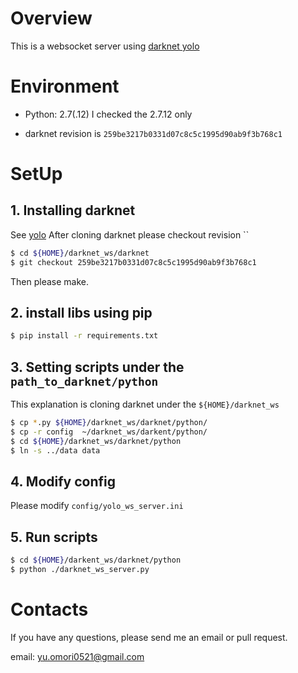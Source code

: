 # Overview
This is a websocket server using [darknet yolo](https://pjreddie.com/darknet/yolo/)

# Environment
- Python: 2.7(.12)
    I checked the 2.7.12 only

- darknet
    revision is `259be3217b0331d07c8c5c1995d90ab9f3b768c1`


# SetUp
## 1. Installing darknet 
See [yolo](https://pjreddie.com/darknet/yolo/)
After cloning darknet please checkout revision ``

```bash
$ cd ${HOME}/darknet_ws/darknet
$ git checkout 259be3217b0331d07c8c5c1995d90ab9f3b768c1
```

Then please make.


## 2. install libs using pip
```bash
$ pip install -r requirements.txt
```

## 3. Setting scripts under the `path_to_darknet/python`
This explanation is cloning darknet under the `${HOME}/darknet_ws`

```bash
$ cp *.py ${HOME}/darknet_ws/darknet/python/
$ cp -r config  ~/darknet_ws/darkent/python/
$ cd ${HOME}/darknet_ws/darknet/python
$ ln -s ../data data
```

## 4. Modify config
Please modify `config/yolo_ws_server.ini`

## 5. Run scripts
```bash
$ cd ${HOME}/darkent_ws/darknet/python
$ python ./darknet_ws_server.py
```
# Contacts
If you have any questions, please send me an email or pull request.

email: yu.omori0521@gmail.com

